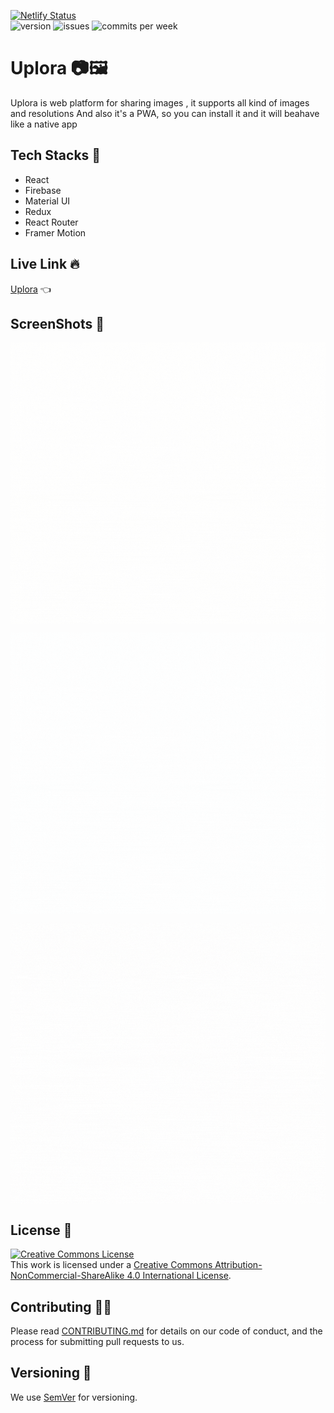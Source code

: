 [![Netlify Status](https://api.netlify.com/api/v1/badges/a474e92f-4645-4fd5-9377-9413da40fa41/deploy-status)](https://app.netlify.com/sites/uplora/deploys) <br/>
<img src="https://img.shields.io/github/package-json/v/the-wrong-guy/Uplora" alt="version"/>
<img src="https://img.shields.io/github/issues/the-wrong-guy/Uplora" alt="issues"/>
<img src="https://img.shields.io/github/commit-activity/w/the-wrong-guy/Uplora" alt="commits per week"/>

# Uplora 📷🖼

Uplora is web platform for sharing images , it supports all kind of images and resolutions
And also it's a PWA, so you can install it and it will beahave like a native app

## Tech Stacks 🚀

- React
- Firebase
- Material UI
- Redux
- React Router
- Framer Motion

## Live Link 🔥

[Uplora](https://uplora.netlify.app/ "Uplora - Share your message to the world through Images") 👈

## ScreenShots 📜

<p align="center"><img align="center" src="./ScreenShots/s3.gif" height="450"/></p>

<p align="center"><img align="center" src="./ScreenShots/s2.gif" height="450"/></p>

<p align="center"><img align="center" src="./ScreenShots/s1.gif" height="450"/></p>

## License 📃

<a rel="license" href="http://creativecommons.org/licenses/by-nc-sa/4.0/"><img alt="Creative Commons License" style="border-width:0" src="https://i.creativecommons.org/l/by-nc-sa/4.0/88x31.png" /></a><br />This <span xmlns:dct="http://purl.org/dc/terms/" href="http://purl.org/dc/dcmitype/InteractiveResource" rel="dct:type">work</span> is licensed under a <a rel="license" href="http://creativecommons.org/licenses/by-nc-sa/4.0/">Creative Commons Attribution-NonCommercial-ShareAlike 4.0 International License</a>.

## Contributing 👷‍♂️

Please read [CONTRIBUTING.md](CONTRIBUTING.md) for details on our code of conduct, and the process for submitting pull requests to us.

## Versioning 🔢

We use [SemVer](http://semver.org/) for versioning.
